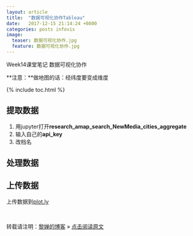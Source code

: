 ```yaml
---
layout: article
title:  "数据可视化协作Tableau"
date:   2017-12-15 21:14:24 +0800
categories: posts infovis
image:
  teaser: 数据可视化协作.jpg
  feature: 数据可视化协作.jpg
---
```

Week14课堂笔记 数据可视化协作

**注意：**做地图的话：经纬度要变成维度

{% include toc.html %}

## 提取数据
1. 用jupyter打开**research_amap_search_NewMedia_cities_aggregate**
2. 输入自己的**api_key**
3. 改档名

## 处理数据

## 上传数据
上传数据到[plot.ly](https://plot.ly/organize/home)

<br>

转载请注明：[黎婵的博客](https://cherrylichan.github.io/) » [点击阅读原文](https://cherrylichan.github.io/posts/infovis/Week14_数据可视化协作Tableau/)

 



